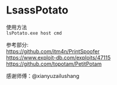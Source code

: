 # LsassPotato

使用方法  
`lsPotato.exe host cmd`

参考部分:   
https://github.com/itm4n/PrintSpoofer  
https://www.exploit-db.com/exploits/47115  
https://github.com/topotam/PetitPotam  

感谢师傅：@xianyuzailushang